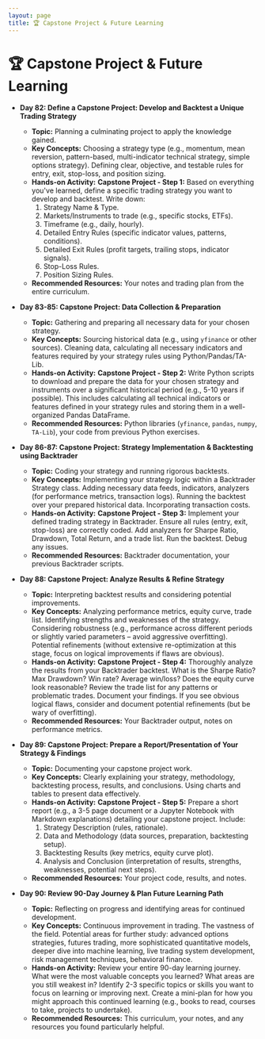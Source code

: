```yaml
---
layout: page
title: 🏆 Capstone Project & Future Learning
---
```


# 🏆 Capstone Project & Future Learning

*   **Day 82: Define a Capstone Project: Develop and Backtest a Unique Trading Strategy**
    *   **Topic:** Planning a culminating project to apply the knowledge gained.
    *   **Key Concepts:** Choosing a strategy type (e.g., momentum, mean reversion, pattern-based, multi-indicator technical strategy, simple options strategy). Defining clear, objective, and testable rules for entry, exit, stop-loss, and position sizing.
    *   **Hands-on Activity:** **Capstone Project - Step 1:** Based on everything you've learned, define a specific trading strategy you want to develop and backtest. Write down: 
        1.  Strategy Name & Type.
        2.  Markets/Instruments to trade (e.g., specific stocks, ETFs).
        3.  Timeframe (e.g., daily, hourly).
        4.  Detailed Entry Rules (specific indicator values, patterns, conditions).
        5.  Detailed Exit Rules (profit targets, trailing stops, indicator signals).
        6.  Stop-Loss Rules.
        7.  Position Sizing Rules.
    *   **Recommended Resources:** Your notes and trading plan from the entire curriculum.

*   **Day 83-85: Capstone Project: Data Collection & Preparation**
    *   **Topic:** Gathering and preparing all necessary data for your chosen strategy.
    *   **Key Concepts:** Sourcing historical data (e.g., using `yfinance` or other sources). Cleaning data, calculating all necessary indicators and features required by your strategy rules using Python/Pandas/TA-Lib.
    *   **Hands-on Activity:** **Capstone Project - Step 2:** Write Python scripts to download and prepare the data for your chosen strategy and instruments over a significant historical period (e.g., 5-10 years if possible). This includes calculating all technical indicators or features defined in your strategy rules and storing them in a well-organized Pandas DataFrame.
    *   **Recommended Resources:** Python libraries (`yfinance`, `pandas`, `numpy`, `TA-Lib`), your code from previous Python exercises.

*   **Day 86-87: Capstone Project: Strategy Implementation & Backtesting using Backtrader**
    *   **Topic:** Coding your strategy and running rigorous backtests.
    *   **Key Concepts:** Implementing your strategy logic within a Backtrader Strategy class. Adding necessary data feeds, indicators, analyzers (for performance metrics, transaction logs). Running the backtest over your prepared historical data. Incorporating transaction costs.
    *   **Hands-on Activity:** **Capstone Project - Step 3:** Implement your defined trading strategy in Backtrader. Ensure all rules (entry, exit, stop-loss) are correctly coded. Add analyzers for Sharpe Ratio, Drawdown, Total Return, and a trade list. Run the backtest. Debug any issues.
    *   **Recommended Resources:** Backtrader documentation, your previous Backtrader scripts.

*   **Day 88: Capstone Project: Analyze Results & Refine Strategy**
    *   **Topic:** Interpreting backtest results and considering potential improvements.
    *   **Key Concepts:** Analyzing performance metrics, equity curve, trade list. Identifying strengths and weaknesses of the strategy. Considering robustness (e.g., performance across different periods or slightly varied parameters – avoid aggressive overfitting). Potential refinements (without extensive re-optimization at this stage, focus on logical improvements if flaws are obvious).
    *   **Hands-on Activity:** **Capstone Project - Step 4:** Thoroughly analyze the results from your Backtrader backtest. What is the Sharpe Ratio? Max Drawdown? Win rate? Average win/loss? Does the equity curve look reasonable? Review the trade list for any patterns or problematic trades. Document your findings. If you see obvious logical flaws, consider and document potential refinements (but be wary of overfitting).
    *   **Recommended Resources:** Your Backtrader output, notes on performance metrics.

*   **Day 89: Capstone Project: Prepare a Report/Presentation of Your Strategy & Findings**
    *   **Topic:** Documenting your capstone project work.
    *   **Key Concepts:** Clearly explaining your strategy, methodology, backtesting process, results, and conclusions. Using charts and tables to present data effectively.
    *   **Hands-on Activity:** **Capstone Project - Step 5:** Prepare a short report (e.g., a 3-5 page document or a Jupyter Notebook with Markdown explanations) detailing your capstone project. Include:
        1.  Strategy Description (rules, rationale).
        2.  Data and Methodology (data sources, preparation, backtesting setup).
        3.  Backtesting Results (key metrics, equity curve plot).
        4.  Analysis and Conclusion (interpretation of results, strengths, weaknesses, potential next steps).
    *   **Recommended Resources:** Your project code, results, and notes.

*   **Day 90: Review 90-Day Journey & Plan Future Learning Path**
    *   **Topic:** Reflecting on progress and identifying areas for continued development.
    *   **Key Concepts:** Continuous improvement in trading. The vastness of the field. Potential areas for further study: advanced options strategies, futures trading, more sophisticated quantitative models, deeper dive into machine learning, live trading system development, risk management techniques, behavioral finance.
    *   **Hands-on Activity:** Review your entire 90-day learning journey. What were the most valuable concepts you learned? What areas are you still weakest in? Identify 2-3 specific topics or skills you want to focus on learning or improving next. Create a mini-plan for how you might approach this continued learning (e.g., books to read, courses to take, projects to undertake).
    *   **Recommended Resources:** This curriculum, your notes, and any resources you found particularly helpful.

